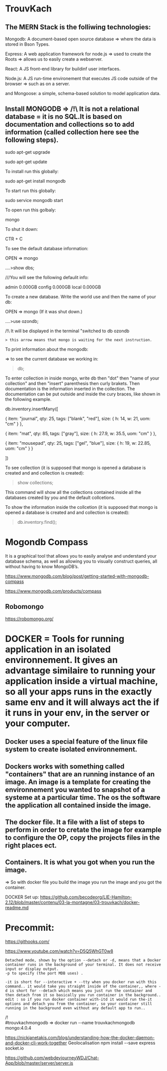 # TrouvKach

## The MERN Stack is the folliwing technologies:

Mongodb: A document-based open source database => where the data is stored in Bson Types.

Express: A web application framework for node.js => used to create the Roots => allows us to easily create a webserver.

React: A JS front-end library for buildinf user interfaces.

Node.js: A JS run-time environement that executes JS code outside of the browser => such as on a server.

and Mongoose: a simple, schema-based solution to model application data.










## Install MONGODB => /!\ It is not a relational database = it is no SQL.It is based on documentation and collections so to add information (called collection here see the following steps).







sudo apt-get upgrade

sudo apt-get update

To install run this globally:

sudo apt-get install mongodb

To start run this globally:

sudo service mongodb start

To open run this golbaly:

mongo

To shut it down:

CTR + C

To see the default database information:

OPEN => mongo

....>show dbs;

///You will see the following defaulit info:

admin   0.000GB
config  0.000GB
local   0.000GB

To create a new database. Write the world use and then the name of your db:

OPEN => mongo (If it was shut down.)

....>use ozondb; 

/!\ It will be displayed in the terminal "switched to db ozondb

    > this arrow means that mongo is waiting for the next instruction.
    
 To print information about the mongodb:
 
 => to see the current database we working in:
 
 >db;
 
 To enter collection in inside mongo, write db then "dot" then "name of your collection" and then "insert"  parenthesis then curly brakets. Then documentation is the information inserted in the collection. The documentation can be put outside and inside the cury braces, like shown in the following example.
 
db.inventory.insertMany([

   { item: "journal", qty: 25, tags: ["blank", "red"], size: { h: 14, w: 21, uom: "cm" } },
   
   { item: "mat", qty: 85, tags: ["gray"], size: { h: 27.9, w: 35.5, uom: "cm" } },
   
   { item: "mousepad", qty: 25, tags: ["gel", "blue"], size: { h: 19, w: 22.85, uom: "cm" } }
   
])
 
 
To see collection (it is supposed that mongo is opened a database is created and and collection is created):

> show collections;

This command will show all the collections contained inside all the databases created by you and the default collcetions.

To show the information inside the collcetion (it is supposed that mongo is opened a database is created and and collection is created):

> db.inventory.find();

# Mogondb Compass 

It is a graphical tool that allows you to easily analyse and understand your database schema, as well as allowing you to visually construct queries, all without having to know MongoDB’s.

https://www.mongodb.com/blog/post/getting-started-with-mongodb-compass

https://www.mongodb.com/products/compass

## Robomongo

https://robomongo.org/


# DOCKER = Tools for running application in an isolated environnement. It gives an advantage similaire to running your application inside a virtual machine, so all your apps runs in the exactly same env and it will always act the if it runs in your env, in the server or your computer.

## Docker uses a special feature of the linux file system to create isolated environnement.

## Dockers works with something called "containers" that are an  running instance of an image. An image is a template for creating the environnement you wanted to snapshot of a systeme at a particular time. The os the software the application all contained inside the image.

## The docker file. It a file with a list of steps to perform in order to cretate the image for example to configure the OP, copy the projects files in the right places ect.

## Containers. It is what you got when you run the image.
 => So with docker file you build the image you run the image and you got the container. 

DOCKER Set up:
https://github.com/becodeorg/LIE-Hamilton-2.12/blob/master/contenu/03-la-montagne/03-trouvkach/docker-readme.md


# Precommit:

https://githooks.com/

https://www.youtube.com/watch?v=D5Q5WhGT0w8

 
    Detached mode, shown by the option --detach or -d, means that a Docker container runs in the background of your terminal. It does not receive input or display output.
    -p to specify (the port MDB uses) .
    
    -it is short for --interactive + --tty when you docker run with this command.. it would take you straight inside of the container,, where -d is short for --detach which means you just run the container and then detach from it so basically you run container in the background.. edit : so if you run docker container with-itd it would run the-it options and detach you from the container, so your container still running in the background even without any default app to run..
 /!\
#trouvkachmongodb
=> docker run --name trouvkachmongodb mongo:4.0.4

https://nickjanetakis.com/blog/understanding-how-the-docker-daemon-and-docker-cli-work-together
Geolocalisation
npm install --save express socket.io

https://github.com/webdevjourneyWDJ/Chat-App/blob/master/server/server.js

